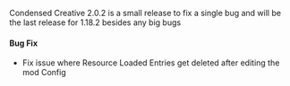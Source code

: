Condensed Creative 2.0.2 is a small release to fix a single bug and will be the last release for 1.18.2 besides any big bugs

#### Bug Fix
- Fix issue where Resource Loaded Entries get deleted after editing the mod Config

